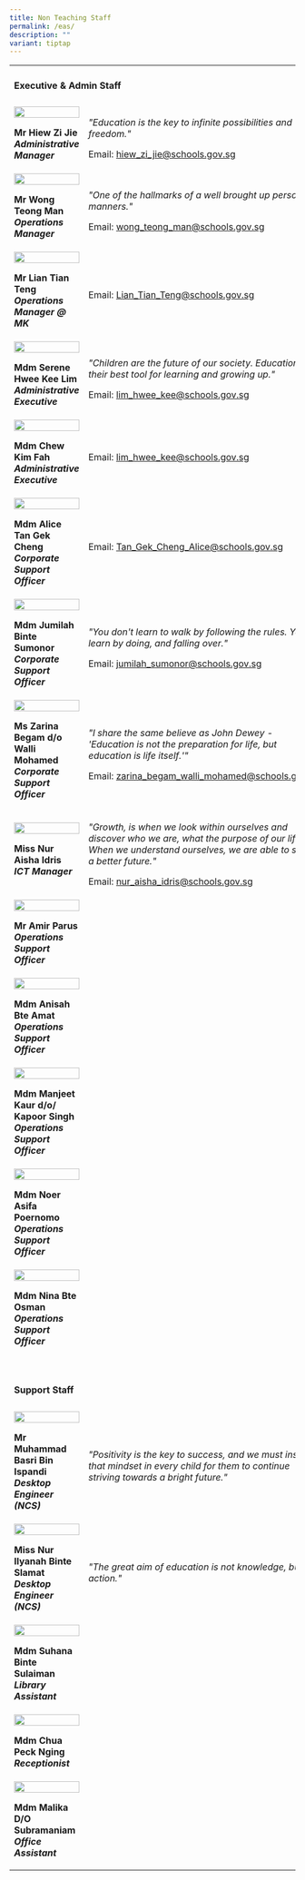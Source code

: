 ```yaml
---
title: Non Teaching Staff
permalink: /eas/
description: ""
variant: tiptap
---
```

<table style="minWidth: 50px">
<colgroup>
<col>
<col>
</colgroup>
<tbody>
<tr>
<td rowspan="1" colspan="2">
<h4><strong>Executive &amp; Admin Staff</strong></h4>
</td>
</tr>
<tr>
<td rowspan="1" colspan="1">
<div class="isomer-image-wrapper">
<img style="width: 100%" height="auto" width="100%" alt="" src="/images/Org Chart Photos/mr_hiew_zi_jie.jpg">
</div>
<p><strong>Mr Hiew Zi Jie</strong>
<br><strong><em>Administrative Manager</em></strong>
</p>
</td>
<td rowspan="1" colspan="1">
<p><em>"Education is the key to infinite possibilities and freedom."</em>
</p>
<p>Email:&nbsp;<a href="mailto:hiew_zi_jie@schools.gov.sg" rel="noopener noreferrer nofollow" target="_blank">hiew_zi_jie@schools.gov.sg</a>
</p>
</td>
</tr>
<tr>
<td rowspan="1" colspan="1">
<div class="isomer-image-wrapper">
<img style="width: 100%;" height="auto" width="100%" src="/images/eas1.jpg">
</div>
<p><strong>Mr Wong Teong Man</strong>
<br><strong><em>Operations Manager</em></strong>
</p>
</td>
<td rowspan="1" colspan="1">
<p><em>"One of the hallmarks of a well brought up person is manners."</em>
</p>
<p>Email:&nbsp;<a href="mailto:wong_teong_man@schools.gov.sg" rel="noopener noreferrer nofollow" target="_blank">wong_teong_man@schools.gov.sg</a>
</p>
</td>
</tr>
<tr>
<td rowspan="1" colspan="1">
<div class="isomer-image-wrapper">
<img style="width: 100%" height="auto" width="100%" alt="" src="/images/Org Chart Photos/mr_lian_tian_teng.jpg">
</div>
<p><strong>Mr Lian Tian Teng</strong>
<br><strong><em>Operations Manager @ MK</em></strong>
</p>
</td>
<td rowspan="1" colspan="1">
<p>Email:&nbsp;<a href="mailto:Lian_Tian_Teng@schools.gov.sg" rel="noopener noreferrer nofollow" target="_blank">Lian_Tian_Teng@schools.gov.sg</a>
</p>
</td>
</tr>
<tr>
<td rowspan="1" colspan="1">
<div class="isomer-image-wrapper">
<img style="width: 100%;" height="auto" width="100%" src="/images/eas3.jpg">
</div>
<p><strong>Mdm Serene Hwee Kee Lim</strong>
<br><strong><em>Administrative Executive</em></strong>
</p>
</td>
<td rowspan="1" colspan="1">
<p><em>"Children are the future of our society. Education is their best tool for learning and growing up."</em>
</p>
<p>Email:&nbsp;<a href="mailto:lim_hwee_kee@schools.gov.sg" rel="noopener noreferrer nofollow" target="_blank">lim_hwee_kee@schools.gov.sg</a>
</p>
</td>
</tr>
<tr>
<td rowspan="1" colspan="1">
<div class="isomer-image-wrapper">
<img style="width: 100%" height="auto" width="100%" alt="" src="/images/KIM FAH.jpg">
</div>
<p><strong>Mdm Chew Kim Fah</strong>
<br><strong><em>Administrative Executive</em></strong>
</p>
</td>
<td rowspan="1" colspan="1">
<p>Email:&nbsp;<a href="mailto:lim_hwee_kee@schools.gov.sg" rel="noopener noreferrer nofollow" target="_blank">lim_hwee_kee@schools.gov.sg</a>
</p>
</td>
</tr>
<tr>
<td rowspan="1" colspan="1">
<div class="isomer-image-wrapper">
<img style="width: 100%" height="auto" width="100%" alt="" src="/images/Org Chart Photos/ALICE.jpg">
</div>
<p><strong>Mdm Alice Tan Gek Cheng</strong>
<br><strong><em>Corporate Support Officer</em></strong>
</p>
</td>
<td rowspan="1" colspan="1">
<p>Email:&nbsp;<a href="mailto:Tan_Gek_Cheng_Alice@schools.gov.sg" rel="noopener noreferrer nofollow" target="_blank">Tan_Gek_Cheng_Alice@schools.gov.sg</a>
</p>
</td>
</tr>
<tr>
<td rowspan="1" colspan="1">
<div class="isomer-image-wrapper">
<img style="width: 100%;" height="auto" width="100%" src="/images/eas4.jpg">
</div>
<p><strong>Mdm Jumilah Binte Sumonor</strong>
<br><strong><em>Corporate Support Officer</em></strong>
</p>
</td>
<td rowspan="1" colspan="1">
<p><em>"You don't learn to walk by following the rules. You learn by doing, and falling over."</em>
</p>
<p>Email:&nbsp;<a href="mailto:jumilah_sumonor@schools.gov.sg" rel="noopener noreferrer nofollow" target="_blank">jumilah_sumonor@schools.gov.sg</a>
</p>
</td>
</tr>
<tr>
<td rowspan="1" colspan="1">
<div class="isomer-image-wrapper">
<img style="width: 100%" height="auto" width="100%" alt="" src="/images/Org Chart Photos/mdm_zarina_begam_d_o_walli_mohamed.jpg">
</div>
<p><strong>Ms Zarina Begam d/o Walli Mohamed</strong>
<br><strong><em>Corporate Support Officer</em></strong>
</p>
</td>
<td rowspan="1" colspan="1">
<p><em>"I share the same believe as John Dewey - 'Education is not the preparation for life, but education is life itself.'"</em>
</p>
<p>Email:&nbsp;<a href="mailto:zarina_begam_walli_mohamed@schools.gov.sg" rel="noopener noreferrer nofollow" target="_blank">zarina_begam_walli_mohamed@schools.gov.sg</a>
</p>
</td>
</tr>
<tr>
<td rowspan="1" colspan="1">
<div class="isomer-image-wrapper">
<img style="width: 100%" height="auto" width="100%" alt="" src="/images/Org Chart Photos/miss_nur_aisha_binte_idris.jpg">
</div>
<p><strong>Miss Nur Aisha Idris</strong>
<br><strong><em>ICT Manager</em></strong>
</p>
</td>
<td rowspan="1" colspan="1">
<p><em>"Growth, is when we look within ourselves and discover who we are, what the purpose of our life. When we understand ourselves, we are able to shape a better future."</em>
</p>
<p>Email:&nbsp;<a href="mailto:nur_aisha_idris@schools.gov.sg" rel="noopener noreferrer nofollow" target="_blank">nur_aisha_idris@schools.gov.sg</a>
</p>
</td>
</tr>
<tr>
<td rowspan="1" colspan="1">
<div class="isomer-image-wrapper">
<img style="width: 100%;" height="auto" width="100%" src="/images/eas12.jpg">
</div>
<p><strong>Mr Amir Parus</strong>
<br><strong><em>Operations Support Officer</em></strong>
</p>
</td>
<td rowspan="1" colspan="1">
<p></p>
</td>
</tr>
<tr>
<td rowspan="1" colspan="1">
<div class="isomer-image-wrapper">
<img style="width: 100%;" height="auto" width="100%" src="/images/eas13.jpg">
</div>
<p><strong>Mdm Anisah Bte Amat</strong>
<br><strong><em>Operations Support Officer</em></strong>
</p>
</td>
<td rowspan="1" colspan="1">
<p></p>
</td>
</tr>
<tr>
<td rowspan="1" colspan="1">
<div class="isomer-image-wrapper">
<img style="width: 100%;" height="auto" width="100%" src="/images/eas14.jpg">
</div>
<p><strong>Mdm Manjeet Kaur d/o/ Kapoor Singh</strong>
<br><strong><em>Operations Support Officer</em></strong>
</p>
</td>
<td rowspan="1" colspan="1">
<p></p>
</td>
</tr>
<tr>
<td rowspan="1" colspan="1">
<div class="isomer-image-wrapper">
<img style="width: 100%" height="auto" width="100%" alt="" src="/images/Org Chart Photos/ASIFA_IFA.jpg">
</div>
<p><strong>Mdm Noer Asifa Poernomo</strong>
<br><strong><em>Operations Support Officer</em></strong>
</p>
</td>
<td rowspan="1" colspan="1">
<p></p>
</td>
</tr>
<tr>
<td rowspan="1" colspan="1">
<div class="isomer-image-wrapper">
<img style="width: 100%;" height="auto" width="100%" src="/images/eas16.jpg">
</div>
<p><strong>Mdm Nina Bte Osman</strong>
<br><strong><em>Operations Support Officer</em></strong>
</p>
</td>
<td rowspan="1" colspan="1">
<p></p>
</td>
</tr>
<tr>
<td rowspan="1" colspan="1">
<p></p>
</td>
<td rowspan="1" colspan="1">
<p></p>
</td>
</tr>
<tr>
<td rowspan="1" colspan="2">
<h4><strong>Support Staff</strong></h4>
</td>
</tr>
<tr>
<td rowspan="1" colspan="1">
<div class="isomer-image-wrapper">
<img style="width: 100%;" height="auto" width="100%" src="/images/eas8.jpg">
</div>
<p><strong>Mr Muhammad Basri Bin Ispandi</strong>
<br><strong><em>Desktop Engineer (NCS)</em></strong>
</p>
</td>
<td rowspan="1" colspan="1">
<p><em>"Positivity is the key to success, and we must instill that mindset in every child for them to continue striving towards a bright future."</em>
</p>
</td>
</tr>
<tr>
<td rowspan="1" colspan="1">
<div class="isomer-image-wrapper">
<img style="width: 100%;" height="auto" width="100%" src="/images/eas9.jpg">
</div>
<p><strong>Miss Nur Ilyanah Binte Slamat</strong>
<br><strong><em>Desktop Engineer (NCS)</em></strong>
</p>
</td>
<td rowspan="1" colspan="1">
<p><em>"The great aim of education is not knowledge, but action."</em>
</p>
</td>
</tr>
<tr>
<td rowspan="1" colspan="1">
<div class="isomer-image-wrapper">
<img style="width: 100%" height="auto" width="100%" alt="" src="/images/Org Chart Photos/SUHANA.jpg">
</div>
<p><strong>Mdm Suhana Binte Sulaiman</strong>
<br><strong><em>Library Assistant</em></strong>
</p>
</td>
<td rowspan="1" colspan="1">
<p></p>
</td>
</tr>
<tr>
<td rowspan="1" colspan="1">
<div class="isomer-image-wrapper">
<img style="width: 100%;" height="auto" width="100%" src="/images/eas10.jpg">
</div>
<p><strong>Mdm Chua Peck Nging</strong>
<br><strong><em>Receptionist</em></strong>
</p>
</td>
<td rowspan="1" colspan="1">
<p></p>
</td>
</tr>
<tr>
<td rowspan="1" colspan="1">
<div class="isomer-image-wrapper">
<img style="width: 100%" height="auto" width="100%" alt="" src="/images/Org Chart Photos/MALIKA.jpg">
</div>
<p><strong>Mdm Malika D/O Subramaniam</strong>
<br><strong><em>Office Assistant</em></strong>
</p>
</td>
<td rowspan="1" colspan="1">
<p></p>
</td>
</tr>
</tbody>
</table>
<p></p>